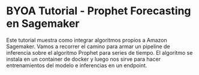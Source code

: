 
# BYOA Tutorial - Prophet Forecasting en Sagemaker
Este tutorial muestra como integrar algoritmos propios a Amazon Sagemaker. 
Vamos a recorrer el camino para armar un pipeline de inferencia sobre el algoritmo Prophet para series de tiempo. 
El algoritmo se instala en un container de docker y luego nos sirve para hacer entrenamientos del modelo e inferencias en un endpoint.
